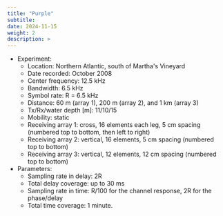 ```yaml
---
title: "Purple"
subtitle: 
date: 2024-11-15
weight: 2
description: >
---
```


* Experiment:
  * Location: Northern Atlantic, south of Martha's Vineyard
  * Date recorded: October 2008
  * Center frequency: 12.5 kHz
  * Bandwidth: 6.5 kHz
  * Symbol rate: R = 6.5 kHz
  * Distance: 60 m (array 1), 200 m (array 2), and 1 km (array 3)
  * Tx/Rx/water depth [m]: 11/10/15
  * Mobility: static
  * Receiving array 1: cross, 16 elements each leg, 5 cm spacing (numbered top to bottom, then left to right) 
  * Receiving array 2: vertical, 16 elements, 5 cm spacing (numbered top to bottom)
  * Receiving array 3: vertical, 12 elements, 12 cm spacing (numbered top to bottom)
* Parameters:
  * Sampling rate in delay: 2R
  * Total delay coverage: up to 30 ms
  * Sampling rate in time: R/100 for the channel response, 2R for the phase/delay
  * Total time coverage: 1 minute.

